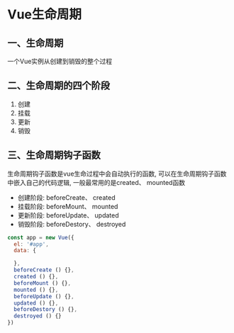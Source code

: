 # Vue生命周期

## 一、生命周期
一个Vue实例从创建到销毁的整个过程

## 二、生命周期的四个阶段
1. 创建
2. 挂载
3. 更新
4. 销毁

## 三、生命周期钩子函数
生命周期钩子函数是vue生命过程中会自动执行的函数, 可以在生命周期钩子函数中嵌入自己的代码逻辑, 一般最常用的是created、 mounted函数
- 创建阶段: beforeCreate、 created
- 挂载阶段: beforeMount、 mounted
- 更新阶段: beforeUpdate、 updated
- 销毁阶段: beforeDestory、 destroyed

```js
const app = new Vue({
  el: '#app',
  data: {

  },
  beforeCreate () {},
  created () {},
  beforeMount () {},
  mounted () {},
  beforeUpdate () {},
  updated () {},
  beforeDestory () {},
  destroyed () {}
})
```
